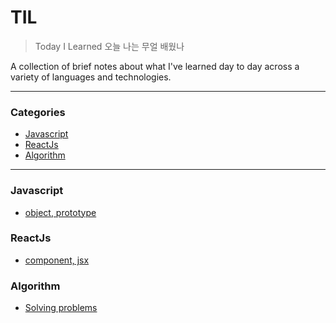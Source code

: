 # TIL

> Today I Learned 오늘 나는 무얼 배웠나

A collection of brief notes about what I've learned day to day across a
variety of languages and technologies. 

---

### Categories

* [Javascript](#javascript)
* [ReactJs](#reactjs)
* [Algorithm](#algorithm)


---

### Javascript

- [object, prototype](javascript/object_prototype.js)

### ReactJs

- [component, jsx](ReactJs/Component_JSX.md)

### Algorithm

- [Solving problems](Algorithm/solve.js)


